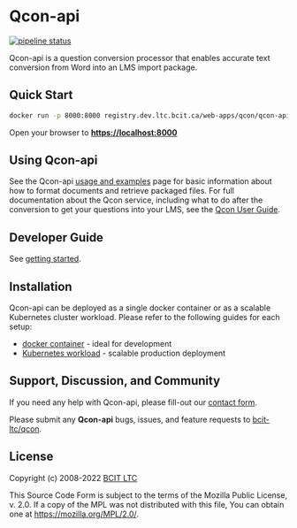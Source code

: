 # Qcon-api

[![pipeline status](https://issues.ltc.bcit.ca/web-apps/qcon/qcon-api/badges/master/pipeline.svg)](https://issues.ltc.bcit.ca/web-apps/qcon/qcon-api/-/commits/master)

Qcon-api is a question conversion processor that enables accurate text conversion from Word into an LMS import package.

## Quick Start

```bash
docker run -p 8000:8000 registry.dev.ltc.bcit.ca/web-apps/qcon/qcon-api
```

Open your browser to **[https://localhost:8000](https://localhost:8000)**

## Using Qcon-api

See the Qcon-api [usage and examples](docs/usage-examples.md) page for basic information about how to format documents and retrieve packaged files. For full documentation about the Qcon service, including what to do after the conversion to get your questions into your LMS, see the [Qcon User Guide](https://issues.ltc.bcit.ca/web-apps/qcon/qcon-user-guide).

## Developer Guide

See [getting started](docs/getting-started.md).

## Installation

Qcon-api can be deployed as a single docker container or as a scalable Kubernetes cluster workload. Please refer to the following guides for each setup:

* [docker container](docs/docker.md) - ideal for development
* [Kubernetes workload](docs/kubernetes.md) - scalable production deployment

## Support, Discussion, and Community

If you need any help with Qcon-api, please fill-out our [contact form](https://issues.ltc.bcit.ca/web-apps/qcon/qcon-user-guide).

Please submit any **Qcon-api** bugs, issues, and feature requests to [bcit-ltc/qcon](https://issues.ltc.bcit.ca/web-apps/qcon/qcon-user-guide).

## License

Copyright (c) 2008-2022 [BCIT LTC](https://bcit.ca/ltc)

This Source Code Form is subject to the terms of the Mozilla Public
License, v. 2.0. If a copy of the MPL was not distributed with this
file, You can obtain one at <https://mozilla.org/MPL/2.0/>.
